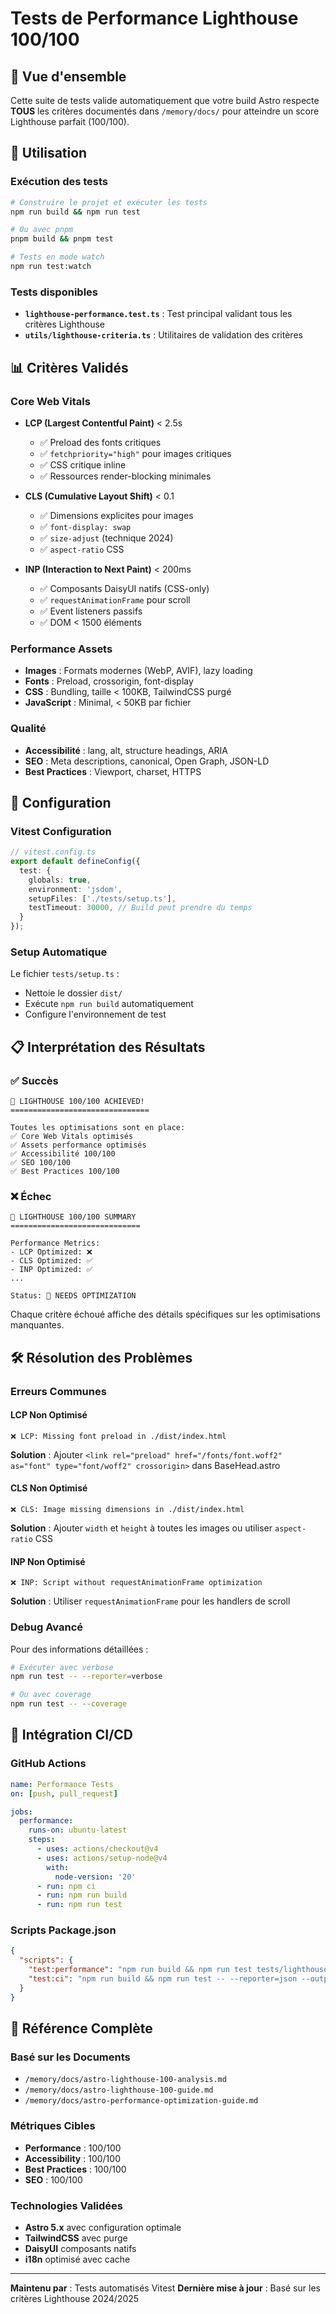 # Tests de Performance Lighthouse 100/100

## 🎯 Vue d'ensemble

Cette suite de tests valide automatiquement que votre build Astro respecte **TOUS** les critères documentés dans `/memory/docs/` pour atteindre un score Lighthouse parfait (100/100).

## 🚀 Utilisation

### Exécution des tests

```bash
# Construire le projet et exécuter les tests
npm run build && npm run test

# Ou avec pnpm
pnpm build && pnpm test

# Tests en mode watch
npm run test:watch
```

### Tests disponibles

- **`lighthouse-performance.test.ts`** : Test principal validant tous les critères Lighthouse
- **`utils/lighthouse-criteria.ts`** : Utilitaires de validation des critères

## 📊 Critères Validés

### Core Web Vitals
- **LCP (Largest Contentful Paint)** < 2.5s
  - ✅ Preload des fonts critiques
  - ✅ `fetchpriority="high"` pour images critiques
  - ✅ CSS critique inline
  - ✅ Ressources render-blocking minimales

- **CLS (Cumulative Layout Shift)** < 0.1
  - ✅ Dimensions explicites pour images
  - ✅ `font-display: swap`
  - ✅ `size-adjust` (technique 2024)
  - ✅ `aspect-ratio` CSS

- **INP (Interaction to Next Paint)** < 200ms
  - ✅ Composants DaisyUI natifs (CSS-only)
  - ✅ `requestAnimationFrame` pour scroll
  - ✅ Event listeners passifs
  - ✅ DOM < 1500 éléments

### Performance Assets
- **Images** : Formats modernes (WebP, AVIF), lazy loading
- **Fonts** : Preload, crossorigin, font-display
- **CSS** : Bundling, taille < 100KB, TailwindCSS purgé
- **JavaScript** : Minimal, < 50KB par fichier

### Qualité
- **Accessibilité** : lang, alt, structure headings, ARIA
- **SEO** : Meta descriptions, canonical, Open Graph, JSON-LD
- **Best Practices** : Viewport, charset, HTTPS

## 🔧 Configuration

### Vitest Configuration
```typescript
// vitest.config.ts
export default defineConfig({
  test: {
    globals: true,
    environment: 'jsdom',
    setupFiles: ['./tests/setup.ts'],
    testTimeout: 30000, // Build peut prendre du temps
  }
});
```

### Setup Automatique
Le fichier `tests/setup.ts` :
- Nettoie le dossier `dist/`
- Exécute `npm run build` automatiquement
- Configure l'environnement de test

## 📋 Interprétation des Résultats

### ✅ Succès
```
🎉 LIGHTHOUSE 100/100 ACHIEVED!
===============================

Toutes les optimisations sont en place:
✅ Core Web Vitals optimisés
✅ Assets performance optimisés
✅ Accessibilité 100/100
✅ SEO 100/100
✅ Best Practices 100/100
```

### ❌ Échec
```
🎯 LIGHTHOUSE 100/100 SUMMARY
=============================

Performance Metrics:
- LCP Optimized: ❌
- CLS Optimized: ✅
- INP Optimized: ✅
...

Status: 🔧 NEEDS OPTIMIZATION
```

Chaque critère échoué affiche des détails spécifiques sur les optimisations manquantes.

## 🛠 Résolution des Problèmes

### Erreurs Communes

#### LCP Non Optimisé
```
❌ LCP: Missing font preload in ./dist/index.html
```
**Solution** : Ajouter `<link rel="preload" href="/fonts/font.woff2" as="font" type="font/woff2" crossorigin>` dans BaseHead.astro

#### CLS Non Optimisé
```
❌ CLS: Image missing dimensions in ./dist/index.html
```
**Solution** : Ajouter `width` et `height` à toutes les images ou utiliser `aspect-ratio` CSS

#### INP Non Optimisé
```
❌ INP: Script without requestAnimationFrame optimization
```
**Solution** : Utiliser `requestAnimationFrame` pour les handlers de scroll

### Debug Avancé

Pour des informations détaillées :
```bash
# Exécuter avec verbose
npm run test -- --reporter=verbose

# Ou avec coverage
npm run test -- --coverage
```

## 🎯 Intégration CI/CD

### GitHub Actions
```yaml
name: Performance Tests
on: [push, pull_request]

jobs:
  performance:
    runs-on: ubuntu-latest
    steps:
      - uses: actions/checkout@v4
      - uses: actions/setup-node@v4
        with:
          node-version: '20'
      - run: npm ci
      - run: npm run build
      - run: npm run test
```

### Scripts Package.json
```json
{
  "scripts": {
    "test:performance": "npm run build && npm run test tests/lighthouse-performance.test.ts",
    "test:ci": "npm run build && npm run test -- --reporter=json --outputFile=test-results.json"
  }
}
```

## 📖 Référence Complète

### Basé sur les Documents
- `/memory/docs/astro-lighthouse-100-analysis.md`
- `/memory/docs/astro-lighthouse-100-guide.md`
- `/memory/docs/astro-performance-optimization-guide.md`

### Métriques Cibles
- **Performance** : 100/100
- **Accessibility** : 100/100
- **Best Practices** : 100/100
- **SEO** : 100/100

### Technologies Validées
- **Astro 5.x** avec configuration optimale
- **TailwindCSS** avec purge
- **DaisyUI** composants natifs
- **i18n** optimisé avec cache

---

**Maintenu par** : Tests automatisés Vitest
**Dernière mise à jour** : Basé sur les critères Lighthouse 2024/2025 